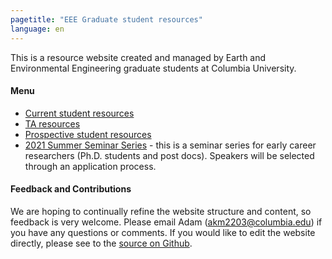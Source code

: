```yaml
---
pagetitle: "EEE Graduate student resources"
language: en
---
```


This is a resource website created and managed by Earth and
Environmental Engineering graduate students at Columbia University.

#### Menu

- [Current student resources](current-student-resources.md)
- [TA resources](ta-resources.md)
- [Prospective student resources](prospective-student-resources.md)
- [2021 Summer Seminar Series](seminar-series.md) - this is a seminar
  series for early career researchers (Ph.D. students and post
  docs). Speakers will be selected through an application process.

#### Feedback and Contributions

We are hoping to continually refine the website structure and content,
so feedback is very welcome. Please email Adam (akm2203@columbia.edu)
if you have any questions or comments. If you would like to edit the
website directly, please see to the [source on
Github](https://github.com/massma/eee-grad-website).
